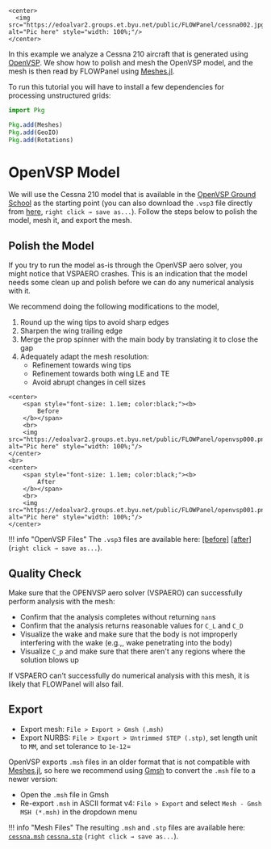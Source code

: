 ```@raw html
<center>
  <img src="https://edoalvar2.groups.et.byu.net/public/FLOWPanel/cessna002.jpg" alt="Pic here" style="width: 100%;"/>
</center>
```

In this example we analyze a Cessna 210 aircraft that is generated using
[OpenVSP](https://openvsp.org).
We show how to polish and mesh the OpenVSP model, and the mesh is
then read by FLOWPanel using [Meshes.jl](https://juliageometry.github.io/MeshesDocs).

To run this tutorial you will have to install a few dependencies for
processing unstructured grids:
```julia
import Pkg

Pkg.add(Meshes)
Pkg.add(GeoIO)
Pkg.add(Rotations)
```

# OpenVSP Model
We will use the Cessna 210 model that is available in the [OpenVSP Ground
School](https://vspu.larc.nasa.gov/example-file-download) as the starting
point (you can also download the `.vsp3` file directly from
[here](https://github.com/byuflowlab/FLOWPanel.jl/raw/master/examples/data/Cessna-210.vsp3),
`right click → save as...`).
Follow the steps below to polish the model, mesh it, and export the mesh.

## Polish the Model
If you try to run the model as-is through the OpenVSP aero solver, you might
notice that VSPAERO crashes.
This is an indication that the model needs some clean up and polish before
we can do any numerical analysis with it.

We recommend doing the following modifications to the model,

1. Round up the wing tips to avoid sharp edges
2. Sharpen the wing trailing edge
3. Merge the prop spinner with the main body by translating it to close the gap
4. Adequately adapt the mesh resolution:
    * Refinement towards wing tips
    * Refinement towards both wing LE and TE
    * Avoid abrupt changes in cell sizes

```@raw html
<center>
    <span style="font-size: 1.1em; color:black;"><b>
        Before
    </b></span>
    <br>
    <img src="https://edoalvar2.groups.et.byu.net/public/FLOWPanel/openvsp000.png" alt="Pic here" style="width: 100%;"/>
</center>
<br>
<center>
    <span style="font-size: 1.1em; color:black;"><b>
        After
    </b></span>
    <br>
    <img src="https://edoalvar2.groups.et.byu.net/public/FLOWPanel/openvsp001.png" alt="Pic here" style="width: 100%;"/>
</center>
```

!!! info "OpenVSP Files"
    The `.vsp3` files are available here:
    [[before]](https://github.com/byuflowlab/FLOWPanel.jl/raw/master/examples/data/Cessna-210.vsp3)
    [[after]](https://github.com/byuflowlab/FLOWPanel.jl/raw/master/examples/data/cessna.vsp3)
    (`right click → save as...`).

## Quality Check
Make sure that the OPENVSP aero solver (VSPAERO) can successfully perform
analysis with the mesh:
* Confirm that the analysis completes without returning `nan`s
* Confirm that the analysis returns reasonable values for ``C_L`` and ``C_D``
* Visualize the wake and make sure that the body is not improperly
    interfering with the wake (e.g.,, wake penetrating into the body)
* Visualize ``C_p`` and make sure that there aren't any regions where the
    solution blows up

If VSPAERO can't successfully do numerical analysis with this mesh, it is
likely that FLOWPanel will also fail.

## Export

* Export mesh: `File > Export > Gmsh (.msh)`
* Export NURBS: `File > Export > Untrimmed STEP (.stp)`, set length unit to `MM`, and set tolerance to `1e-12`=

OpenVSP exports `.msh` files in an older format that is not compatible with
[Meshes.jl](https://juliageometry.github.io/MeshesDocs), so here we
recommend using [Gmsh](https://gmsh.info) to convert the `.msh` file to a
newer version:

* Open the `.msh` file in Gmsh
* Re-export `.msh` in ASCII format v4: `File > Export` and select
    `Mesh - Gmsh MSH (*.msh)` in the dropdown menu

!!! info "Mesh Files"
    The resulting `.msh` and `.stp` files are available here:
    [`cessna.msh`](https://edoalvar2.groups.et.byu.net/public/FLOWPanel/cessna.msh)
    [`cessna.stp`](https://edoalvar2.groups.et.byu.net/public/FLOWPanel/cessna.stp)
    (`right click → save as...`).

